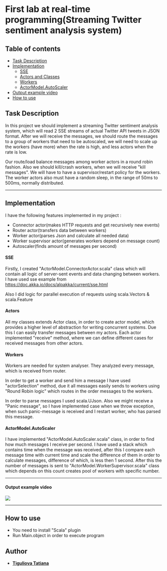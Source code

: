 # First lab at real-time programming(Streaming Twitter sentiment analysis system)
  
  ## Table of contents
  
  * [Task Description](#task-description)
  * [Implementation](#implementation)
     * [SSE](#sse) 
     * [Actors and Classes](#actors)
     * [Workers](#workers)
     * [ActorModel.AutoScaler](#autoscaler)
  * [Output example video](#output-example-video)
  * [How to use](#how-to-use)
  
## Task Description
In this project we should implement a streaming Twitter sentiment analysis system, which will read 2 SSE streams of actual Twitter API tweets in JSON format.
After we will receive the messages, we should route the messages to a group of workers that need to be autoscaled, we will need to scale up the workers (have more) when the rate is high, and less actors when the rate is low.

Our route/load balance messages among worker actors in a round robin fashion. Also we should kill/crash workers, when we will receive "kill messages".
We will have to have a supervisor/restart policy for the workers. The worker actors also must have a random sleep, in the range of 50ms to 500ms, normally distributed.

-------------------------

## Implementation 

I have the following features implemented in my project :
* Connector actor(makes HTTP requests and get recursively new events)
* Router actor(transfers data between workers)
* Worker actor(parses Json and calculate all needed data)
* Worker supervisor actor(generates workers depend on message count)
* Autoscaler(finds amount of messages per second)

#### SSE

Firstly, I created "ActorModel.ConnectorActor.scala" class which will contain all logic of server-sent events and data changing between workers.
I have used sse example from https://doc.akka.io/docs/alpakka/current/sse.html

Also I did logic for parallel execution of requests using scala.Vectors & scala.Feature

#### Actors 

All my classes extends Actor class, in order to create actor model, which provides a higher level of abstraction for writing concurrent systems.
Due this I can easily transfer messages between my actors.
Each actor implemented "receive" method, where we can define different cases for received messages from other actors.

#### Workers 

Workers are needed for system analyser. They analyzed every message, which is received from router.

In order to get a worker and send him a message I have used "actorSelection" method, due it all messages easily sends to workers using "Round Robin logic" which routes in the order messages to the workers.
 
In order to parse messages I used scala.UJson.
Also we might receive a "Panic message", so I have implemented case when we throw exception, when such panic-message is received and I restart worker, who has parsed this message.

#### ActorModel.AutoScaler

I have implemented "ActorModel.AutoScaler.scala" class, in order to find how much messages I receive per second. 
I have used a stack which contains time when the message was received, after this I compare each message time with current time and scale the difference of them in order to calculate messages, difference of which, is less then 1 second.
After this the number of messages is sent to "ActorModel.WorkerSupervisor.scala" class which depends on this count creates pool of workers with specific number. 


-------------------------

#### Output example video
![](https://github.com/Tanyatsy/Real-time-programming/blob/master/Lab1/src/main/resources/RTP_Lab1.gif)

-------------------------

## How to use

- You need to install "Scala" plugin
- Run Main.object in order to execute program

## Author

* [**Tiguliova Tatiana**](https://github.com/Tanyatsy)
